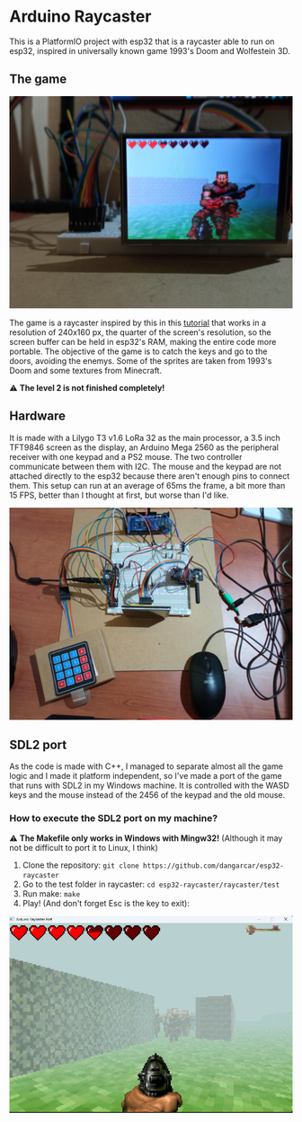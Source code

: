 # Arduino Raycaster

This is a PlatformIO project with esp32 that is a raycaster able to run on esp32, inspired in universally known game 1993's Doom and Wolfestein 3D.


## The game
![A photo of gameplay in the arduino](assets/gameplay.jpg)

The game is a raycaster inspired by this in this [tutorial](https://lodev.org/cgtutor/raycasting.html) that works in a resolution of 240x160 px, the quarter of the screen's resolution, so the screen buffer can be held in esp32's RAM, making the entire code more portable. The objective of the game is to catch the keys and go to the doors, avoiding the enemys.
Some of the sprites are taken from 1993's Doom and some textures from Minecraft.

:warning: **The level 2 is not finished completely!**


## Hardware
It is made with a Lilygo T3 v1.6 LoRa 32 as the main processor, a 3.5 inch TFT9846 screen as the display, an Arduino Mega 2560 as the peripheral receiver with one keypad and a PS2 mouse. The two controller communicate between them with I2C. The mouse and the keypad are not attached directly to the esp32 because there aren't enough pins to connect them.
This setup can run at an average of 65ms the frame, a bit more than 15 FPS, better than I thought at first, but worse than I'd like.

![A photo of the circuit](assets/hardware.jpg)


## SDL2 port

As the code is made with C++, I managed to separate almost all the game logic and I made it platform independent, so I've made a port of the game that runs with SDL2 in my Windows machine. It is controlled with the WASD keys and the mouse instead of the 2456 of the keypad and the old mouse.

### How to execute the SDL2 port on my machine?

:warning: **The Makefile only works in Windows with Mingw32!** (Although it may not be difficult to port it to Linux, I think)

1. Clone the repository: ```git clone https://github.com/dangarcar/esp32-raycaster```
2. Go to the test folder in raycaster: ```cd esp32-raycaster/raycaster/test```
3. Run make: ```make```
4. Play! (And don't forget Esc is the key to exit): 

![Here should have been a gameplay screenshot in SDL2's port](assets/screenshot.png)